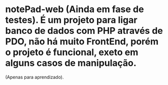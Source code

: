 # notePad-web (Ainda em fase de testes). É um projeto para ligar banco de dados com PHP através de PDO, não há muito FrontEnd, porém o projeto é funcional, exeto em alguns casos de manipulação. 
(Apenas para aprendizado).
